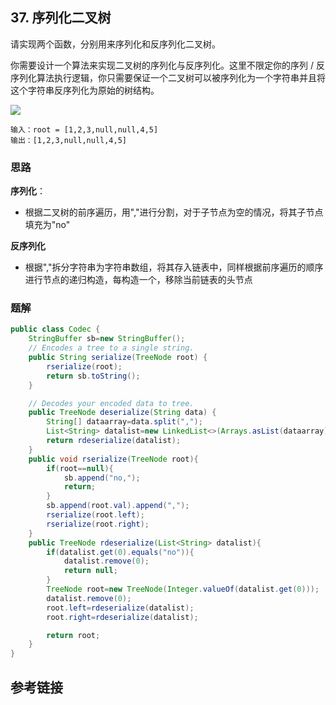 ## 37. 序列化二叉树
请实现两个函数，分别用来序列化和反序列化二叉树。

你需要设计一个算法来实现二叉树的序列化与反序列化。这里不限定你的序列 / 反序列化算法执行逻辑，你只需要保证一个二叉树可以被序列化为一个字符串并且将这个字符串反序列化为原始的树结构。

![](https://assets.leetcode.com/uploads/2020/09/15/serdeser.jpg)

```
输入：root = [1,2,3,null,null,4,5]
输出：[1,2,3,null,null,4,5]
```
### 思路

**序列化**：

* 根据二叉树的前序遍历，用","进行分割，对于子节点为空的情况，将其子节点填充为"no"

**反序列化**

* 根据","拆分字符串为字符串数组，将其存入链表中，同样根据前序遍历的顺序进行节点的递归构造，每构造一个，移除当前链表的头节点
### 题解
```java
public class Codec {
    StringBuffer sb=new StringBuffer();
    // Encodes a tree to a single string.
    public String serialize(TreeNode root) {
        rserialize(root);
        return sb.toString();
    }

    // Decodes your encoded data to tree.
    public TreeNode deserialize(String data) {
        String[] dataarray=data.split(",");
        List<String> datalist=new LinkedList<>(Arrays.asList(dataarray));
        return rdeserialize(datalist);
    }
    public void rserialize(TreeNode root){
        if(root==null){
            sb.append("no,");
            return;
        }
        sb.append(root.val).append(",");
        rserialize(root.left);
        rserialize(root.right);
    }
    public TreeNode rdeserialize(List<String> datalist){
        if(datalist.get(0).equals("no")){
            datalist.remove(0);
            return null;
        }
        TreeNode root=new TreeNode(Integer.valueOf(datalist.get(0)));
        datalist.remove(0);
        root.left=rdeserialize(datalist);
        root.right=rdeserialize(datalist);

        return root;
    }
}

```
## 参考链接